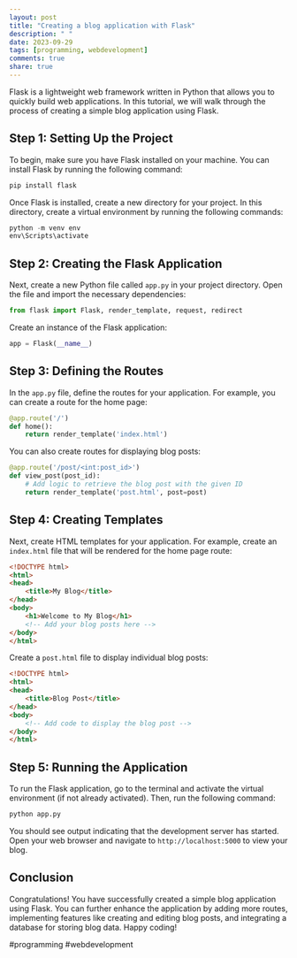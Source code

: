 ```yaml
---
layout: post
title: "Creating a blog application with Flask"
description: " "
date: 2023-09-29
tags: [programming, webdevelopment]
comments: true
share: true
---
```


Flask is a lightweight web framework written in Python that allows you to quickly build web applications. In this tutorial, we will walk through the process of creating a simple blog application using Flask.

## Step 1: Setting Up the Project

To begin, make sure you have Flask installed on your machine. You can install Flask by running the following command:

```python
pip install flask
```

Once Flask is installed, create a new directory for your project. In this directory, create a virtual environment by running the following commands:

```python
python -m venv env
env\Scripts\activate
```

## Step 2: Creating the Flask Application

Next, create a new Python file called `app.py` in your project directory. Open the file and import the necessary dependencies:

```python
from flask import Flask, render_template, request, redirect
```

Create an instance of the Flask application:

```python
app = Flask(__name__)
```

## Step 3: Defining the Routes

In the `app.py` file, define the routes for your application. For example, you can create a route for the home page:

```python
@app.route('/')
def home():
    return render_template('index.html')
```

You can also create routes for displaying blog posts:

```python
@app.route('/post/<int:post_id>')
def view_post(post_id):
    # Add logic to retrieve the blog post with the given ID
    return render_template('post.html', post=post)
```

## Step 4: Creating Templates

Next, create HTML templates for your application. For example, create an `index.html` file that will be rendered for the home page route:

```html
<!DOCTYPE html>
<html>
<head>
    <title>My Blog</title>
</head>
<body>
    <h1>Welcome to My Blog</h1>
    <!-- Add your blog posts here -->
</body>
</html>
```

Create a `post.html` file to display individual blog posts:

```html
<!DOCTYPE html>
<html>
<head>
    <title>Blog Post</title>
</head>
<body>
    <!-- Add code to display the blog post -->
</body>
</html>
```

## Step 5: Running the Application

To run the Flask application, go to the terminal and activate the virtual environment (if not already activated). Then, run the following command:

```python
python app.py
```

You should see output indicating that the development server has started. Open your web browser and navigate to `http://localhost:5000` to view your blog.

## Conclusion

Congratulations! You have successfully created a simple blog application using Flask. You can further enhance the application by adding more routes, implementing features like creating and editing blog posts, and integrating a database for storing blog data. Happy coding!

#programming #webdevelopment